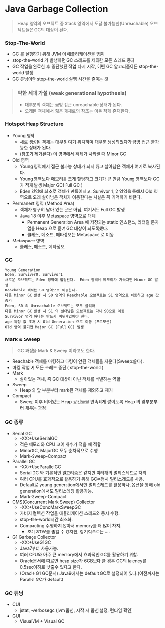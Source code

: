 # Java Garbage Collection
> Heap 영역의 오브젝트 중 Stack 영역에서 도달 불가능한(Unreachable) 오브젝트들은 GC의 대상이 된다.

### Stop-The-World
- GC 를 실행하기 위해 JVM 이 애플리케이션을 멈춤
- stop-the-world 가 발생하면 GC 스레드를 제외한 모든 스레드 중지
- GC 작업을 완료한 후 중단했던 작업 다시 시작, 어떤 GC 알고리즘이든 stop-the-world 발생 
- GC 튜닝이란 stop-the-world 실행 시간을 줄이는 것

> ### 약한 세대 가설 (weak generational hypothesis)
> - 대부분의 객체는 금방 접근 unreachable 상태가 된다.
> - 오래된 객체에서 젊은 개체로의 참조는 아주 적게 존재한다.

### Hotspot Heap Structure
- Young 영역 
    - 새로 생성된 객체는 대부분 여기 위치하며 대부분 생성되었다가 금방 접근 불가능한 상태가 된다.
    - (참조가 제거된다) 이 영역에서 객체가 사라질 때 Minor GC
- Old 영역 
    - Young 영역에서 접근 불가능 상태가 되지 않고 살아남은 객체가 여기로 복사된다. 
    - Young 영역보다 메모리를 크게 할당하고 크기가 큰 만큼 Young 영역보다 GC가 적게 발생 Major GC( Full GC )
    - Eden 영역에 최초로 객체가 만들어지고, Survivor 1, 2 영역을 통해서 Old 영역으로 오래 살아남은 객체가 이동한다는 사실은 꼭 기억하기 바란다.
- Permanent 영역 (Method Area) 
    - 객체가 영구히 남아 있는 곳은 아님, 여기서도 Full GC 발생
    - Java 1.8 이후 Metaspace 영역으로 대체
        - Permanent Generation Area 에 저장되는 static 인스턴스, 리터럴 문자열을 Heap 으로 옮겨 GC 대상이 되도록했다.
        - 클래스, 메소드, 메타정보는 Metaspace 로 이동 
- Metaspace 영역
    - 클래스, 메소드, 메타정보 

### GC
```
Young Generation 
Eden, Survivor0, Survivor1
새로운 오브젝트는 Eden 영역에 할당된다.  Eden 영역이 메모리가 가득차면 Minor GC 발생 
Reachable 객체는 S0 영역으로 이동한다.
다음 Minor GC 발생 시 S0 영역의 Reachable 오브젝트는 S1 영역으로 이동하고 age 값 증가
Eden, S0 의 Unreachable 오브젝트는 모두 클리어 
다음 Minor GC 발생 시 S1 의 살아남은 오브젝트는 다시 S0으로 이동
Survivor 영역 하나는 반드시 비워져있어야 한다.
age 특정 값 초과 시 Old Generation 으로 이동 (프로모션)
Old 영역 풀되면 Major GC (Full GC) 발생
```

### Mark & Sweep
> GC 과정을 Mark & Sweep 이라고도 한다.
- Reachable 객체를 마킹하고 마킹이 안된 객체들을 지운다(Sweep:쓸다).
- 마킹 작업 시 모든 스레드 중단 ( stop-the-world )
- Mark 
    - 살아있는 객체, 즉 GC 대상이 아닌 객체를 식별하는 역할
- Sweep
    - Heap 의 앞 부분부터 mark된 객체를 제외하고 제거
- Compact
    - Sweep 이후 비어있는 Heap 공간들을 연속되게 쌓이도록 Heap 의 앞부분부터 채우는 과정


### GC 종류
- Serial GC
    - -XX:+UseSerialGC
    - 적은 메모리와 CPU 코어 개수가 적을 때 적합
    - MinorGC, MajorGC 모두 순차적으로 수행
    - Mark-Sweep-Compact
- Parallel GC
    - -XX:+UseParallelGC
    - Serial GC 와 기본적인 알고리즘은 같지만 여러개의 멀티스레드로 처리
    - 여러 CPU를 효과적으로 활용하기 위해 GC수행시 멀티스레드를 사용. 
    - Default로 young generation에서만 멀티스레드를 활용하나, 옵션을 통해 old generation에서도 멀티스레딩 활용가능. 
    - Mark-Sweep-Compact
- CMS(Concurrent Mark Sweep) Collector
    - -XX:+UseConcMarkSweepGC
    - 가비지 컬렉션 작업을 애플리케이션 스레드와 동시 수행. 
    - stop-the-world시간 최소화. 
    - Compacting 수행하지 않아서 memory를 더 많이 차지.
        - 초기 STW를 줄일 수 있지만, 장기적으로는 ....
- G1 Garbage Collector
    - -XX:+UseG1GC
    - Java7부터 사용가능. 
    - 여러 CPU와 아주 큰 memory에서 효과적인 GC를 활용하기 위함. 
    - Oracle문서에 따르면 heap size가 6GB보다 클 경우 GC의 latency를 0.5sec이하로 낮출수 있다고 한다.
    - (Oracle G1 GC문서) Java9에서는 default GC로 설정되어 있다.(이전까지는 Parallel GC가 default)

### GC 튜닝
- CUI
    - jstat, -verbosegc (jvm 옵션, 시작 시 옵션 설정, 런타임 확인)
- GUI
    - VisualVM + Visual GC